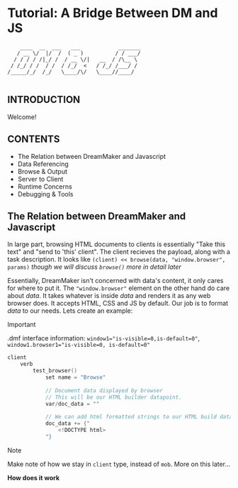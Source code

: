 
# Tutorial: A Bridge Between DM and JS

```
    ____  __  ___   ___            _______
   / __ \/  |/  /  ( _ )          / / ___/
  / / / / /|_/ /  / __ \/|   __  / /\__ \ 
 / /_/ / /  / /  / /_/  <   / /_/ /___/ / 
/_____/_/  /_/   \____/\/   \____//____/  
                                         
```

## INTRODUCTION
Welcome!

## CONTENTS
- The Relation between DreamMaker and Javascript
- Data Referencing
- Browse & Output
- Server to Client
- Runtime Concerns
- Debugging & Tools

## The Relation between DreamMaker and Javascript
In large part, browsing HTML documents to clients is essentially "Take this text" and "send to 'this' client". The client recieves the payload, along with a task description.
It looks like `(client) << browse(data, "window.browser", params)`
_though we will discuss `browse()` more in detail later_

Essentially, DreamMaker isn't concerned with data's content, it only cares for where to put it. The `"window.browser"` element on the other hand do care about _data_. It takes whatever is inside _data_ and renders it as any web browser does. It accepts HTML, CSS and JS by default. Our job is to format _data_ to our needs. 
Lets create an example:
> [!IMPORTANT]
> .dmf interface information:
> `window1="is-visible=0,is-default=0"`, 
> `window1.browser1="is-visible=0, is-default=0"`
```c
client
	verb
		test_browser()
			set name = "Browse"
			
			// Document data displayed by browser
			// This will be our HTML builder datapoint.
			var/doc_data = ""
			
			// We can add html formatted strings to our HTML build data.
			doc_data += {"
				<!DOCTYPE html>
			"}
```
> [!NOTE]
> Make note of how we stay in `client` type, instead of `mob`. More on this later...


**How does it work**
